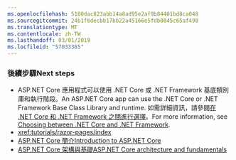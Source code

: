 ```yaml
---
ms.openlocfilehash: 5180dac823abb14a8ad95e2af9b84401bd8ca048
ms.sourcegitcommit: 24b1f6decbb17bb22a45166e5fdb0845c65af498
ms.translationtype: MT
ms.contentlocale: zh-TW
ms.lasthandoff: 03/01/2019
ms.locfileid: "57033365"
---
```

### <a name="next-steps"></a><span data-ttu-id="f2fa2-101">後續步驟</span><span class="sxs-lookup"><span data-stu-id="f2fa2-101">Next steps</span></span>

* <span data-ttu-id="f2fa2-102">ASP.NET Core 應用程式可以使用 .NET Core 或 .NET Framework 基底類別庫和執行階段。</span><span class="sxs-lookup"><span data-stu-id="f2fa2-102">An ASP.NET Core app can use the .NET Core or .NET Framework Base Class Library and runtime.</span></span> <span data-ttu-id="f2fa2-103">如需詳細資訊，請參閱[在 .NET Core 和 .NET Framework 之間進行選擇](/dotnet/articles/standard/choosing-core-framework-server)。</span><span class="sxs-lookup"><span data-stu-id="f2fa2-103">For more information, see [Choosing between .NET Core and .NET Framework](/dotnet/articles/standard/choosing-core-framework-server).</span></span>
* <xref:tutorials/razor-pages/index>
* [<span data-ttu-id="f2fa2-104">ASP.NET Core 簡介</span><span class="sxs-lookup"><span data-stu-id="f2fa2-104">Introduction to ASP.NET Core</span></span>](xref:index)
* [<span data-ttu-id="f2fa2-105">ASP.NET Core 架構與基礎</span><span class="sxs-lookup"><span data-stu-id="f2fa2-105">ASP.NET Core architecture and fundamentals</span></span>](xref:fundamentals/index)
